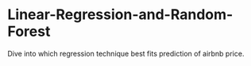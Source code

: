 # Linear-Regression-and-Random-Forest
Dive into which regression technique best fits prediction of airbnb price.
